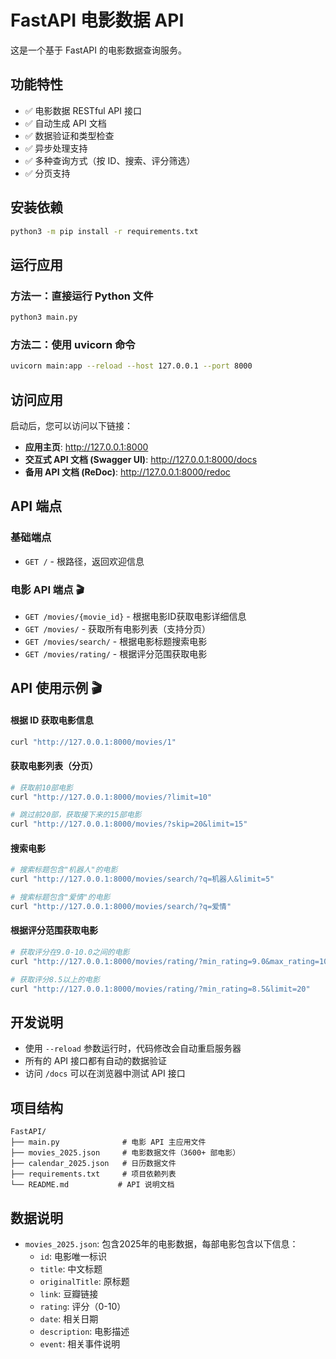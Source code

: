 # FastAPI 电影数据 API

这是一个基于 FastAPI 的电影数据查询服务。

## 功能特性

- ✅ 电影数据 RESTful API 接口
- ✅ 自动生成 API 文档
- ✅ 数据验证和类型检查
- ✅ 异步处理支持
- ✅ 多种查询方式（按 ID、搜索、评分筛选）
- ✅ 分页支持

## 安装依赖

```bash
python3 -m pip install -r requirements.txt
```

## 运行应用

### 方法一：直接运行 Python 文件
```bash
python3 main.py
```

### 方法二：使用 uvicorn 命令
```bash
uvicorn main:app --reload --host 127.0.0.1 --port 8000
```

## 访问应用

启动后，您可以访问以下链接：

- **应用主页**: http://127.0.0.1:8000
- **交互式 API 文档 (Swagger UI)**: http://127.0.0.1:8000/docs
- **备用 API 文档 (ReDoc)**: http://127.0.0.1:8000/redoc

## API 端点

### 基础端点
- `GET /` - 根路径，返回欢迎信息

### 电影 API 端点 🎬
- `GET /movies/{movie_id}` - 根据电影ID获取电影详细信息
- `GET /movies/` - 获取所有电影列表（支持分页）
- `GET /movies/search/` - 根据电影标题搜索电影
- `GET /movies/rating/` - 根据评分范围获取电影

## API 使用示例 🎬

#### 根据 ID 获取电影信息
```bash
curl "http://127.0.0.1:8000/movies/1"
```

#### 获取电影列表（分页）
```bash
# 获取前10部电影
curl "http://127.0.0.1:8000/movies/?limit=10"

# 跳过前20部，获取接下来的15部电影
curl "http://127.0.0.1:8000/movies/?skip=20&limit=15"
```

#### 搜索电影
```bash
# 搜索标题包含"机器人"的电影
curl "http://127.0.0.1:8000/movies/search/?q=机器人&limit=5"

# 搜索标题包含"爱情"的电影
curl "http://127.0.0.1:8000/movies/search/?q=爱情"
```

#### 根据评分范围获取电影
```bash
# 获取评分在9.0-10.0之间的电影
curl "http://127.0.0.1:8000/movies/rating/?min_rating=9.0&max_rating=10.0&limit=10"

# 获取评分8.5以上的电影
curl "http://127.0.0.1:8000/movies/rating/?min_rating=8.5&limit=20"
```

## 开发说明

- 使用 `--reload` 参数运行时，代码修改会自动重启服务器
- 所有的 API 接口都有自动的数据验证
- 访问 `/docs` 可以在浏览器中测试 API 接口

## 项目结构

```
FastAPI/
├── main.py              # 电影 API 主应用文件
├── movies_2025.json     # 电影数据文件（3600+ 部电影）
├── calendar_2025.json   # 日历数据文件
├── requirements.txt     # 项目依赖列表
└── README.md           # API 说明文档
```

## 数据说明

- `movies_2025.json`: 包含2025年的电影数据，每部电影包含以下信息：
  - `id`: 电影唯一标识
  - `title`: 中文标题
  - `originalTitle`: 原标题
  - `link`: 豆瓣链接
  - `rating`: 评分（0-10）
  - `date`: 相关日期
  - `description`: 电影描述
  - `event`: 相关事件说明 